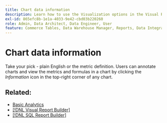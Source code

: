 ```yaml
---
title: Chart data information
description: Learn how to use the Visualization options in the Visual Report Builder.
exl-id: 865efc8b-1e1a-4033-9e42-cbd03b220260
role: Admin, Data Architect, Data Engineer, User
feature: Commerce Tables, Data Warehouse Manager, Reports, Data Integration
---
```

# Chart data information

Take your pick - plain English or the metric definition. Users can annotate charts and view the metrics and formulas in a chart by clicking the _Information_ icon in the top-right corner of any chart.

## Related:

* [Basic Analytics](../../data-analyst/analysis/basic-analytics.md)
* [[!DNL Visual Report Builder]](../../data-user/reports/ess-rpt-build-visual.md)
* [[!DNL SQL Report Builder]](../../data-analyst/dev-reports/sql-rpt-bldr.md)
